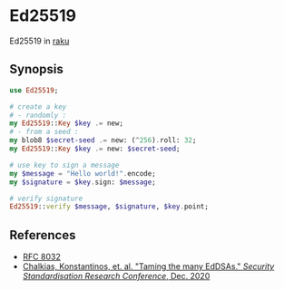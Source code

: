 # Ed25519
Ed25519 in [raku](http://raku.org)

## Synopsis

```raku
use Ed25519;

# create a key
# - randomly :
my Ed25519::Key $key .= new;
# - from a seed :
my blob8 $secret-seed .= new: (^256).roll: 32;
my Ed25519::Key $key .= new: $secret-seed;

# use key to sign a message
my $message = "Hello world!".encode;
my $signature = $key.sign: $message;

# verify signature
Ed25519::verify $message, $signature, $key.point;
```
    
   
References
----------

* [RFC 8032](http://www.rfc-editor.org/info/rfc8032)
* [Chalkias, Konstantinos, et. al. "Taming the many EdDSAs." *Security Standardisation Research Conference*, Dec. 2020](https://eprint.iacr.org/2020/1244.pdf)
